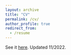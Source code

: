 ```yaml
---
layout: archive
title: "CV"
permalink: /cv/
author_profile: true
redirect_from:
  - /resume
---
```


See it <u><a href="https://gabrieltwallin.github.io/files/AcademicCV_Wallin.pdf">here</a></u>. Updated 11/2022.
<br/>
